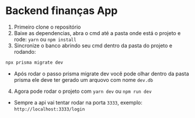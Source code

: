 # Backend finanças App

1) Primeiro clone o repositório
2) Baixe as dependencias, abra o cmd até a pasta onde está o projeto e rode: ```yarn``` ou ```npm install```
3) Sincronize o banco abrindo seu cmd dentro da pasta do projeto e rodando:
```cmd
npx prisma migrate dev
```
- Após rodar o passo prisma migrate dev você pode olhar dentro da pasta prisma ele deve ter gerado um arquovo com nome `dev.db`

4) Agora pode rodar o projeto com ```yarn dev``` ou ```npm run dev```

* Sempre a api vai tentar rodar na porta ```3333```, exemplo: ```http://localhost:3333/login```
